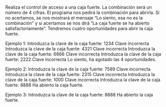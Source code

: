 Realiza el control de acceso a una caja fuerte. La combinación será un número de 4 cifras. El programa
nos pedirá la combinación para abrirla. Si no acertamos, se nos mostrará el mensaje “Lo siento, esa no es
la combinación” y si acertamos se nos dirá “La caja fuerte se ha abierto satisfactoriamente”. Tendremos
cuatro oportunidades para abrir la caja fuerte.

Ejemplo 1:
Introduzca la clave de la caja fuerte: 1234
Clave incorrecta
Introduzca la clave de la caja fuerte: 4321
Clave incorrecta
Introduzca la clave de la caja fuerte: 6666
Clave incorrecta
Introduzca la clave de la caja fuerte: 2222
Clave incorrecta
Lo siento, ha agotado las 4 oportunidades.

Ejemplo 2:
Introduzca la clave de la caja fuerte: 7589
Clave incorrecta
Introduzca la clave de la caja fuerte: 2315
Clave incorrecta
Introduzca la clave de la caja fuerte: 1000
Clave incorrecta
Introduzca la clave de la caja fuerte: 8888
Ha abierto la caja fuerte.

Ejemplo 3:
Introduzca la clave de la caja fuerte: 8888
Ha abierto la caja fuerte.
